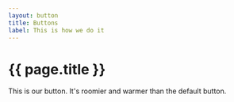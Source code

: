 ```yaml
---
layout: button
title: Buttons
label: This is how we do it
---
```

# {{ page.title }}

This is our button. It's roomier and warmer than the default button.